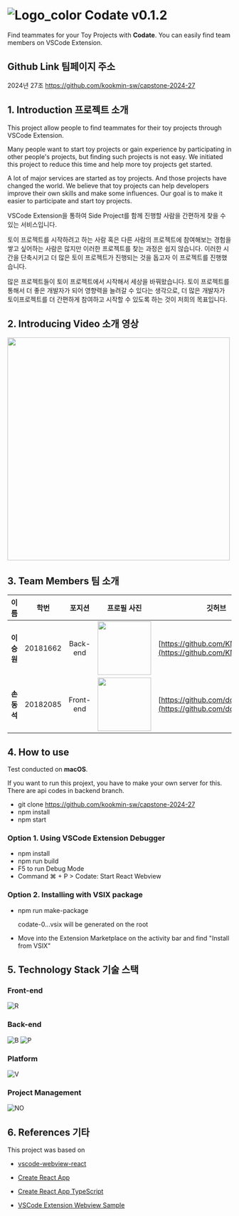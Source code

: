 # ![Logo_color](https://github.com/kookmin-sw/capstone-2024-27/assets/89867182/da8c56eb-9500-4769-b20e-a6ca45bb9bc9) Codate v0.1.2

Find teammates for your Toy Projects with **Codate**. You can easily find team members on VSCode Extension.

## Github Link 팀페이지 주소

2024년 27조
<https://github.com/kookmin-sw/capstone-2024-27>

## 1. Introduction 프로젝트 소개

This project allow people to find teammates for their toy projects through VSCode Extension.

Many people want to start toy projects or gain experience by participating in other people's projects, but finding such projects is not easy. We initiated this project to reduce this time and help more toy projects get started.

A lot of major services are started as toy projects. And those projects have changed the world. We believe that toy projects can help developers improve their own skills and make some influences. Our goal is to make it easier to participate and start toy projects.

VSCode Extension을 통하여 Side Project를 함께 진행할 사람을 간편하게 찾을 수 있는 서비스입니다.

토이 프로젝트를 시작하려고 하는 사람 혹은 다른 사람의 프로젝트에 참여해보는 경험을 쌓고 싶어하는 사람은 많지만 이러한 프로젝트를 찾는 과정은 쉽지 않습니다. 이러한 시간을 단축시키고 더 많은 토이 프로젝트가 진행되는 것을 돕고자 이 프로젝트를 진행했습니다.

많은 프로젝트들이 토이 프로젝트에서 시작해서 세상을 바꿔왔습니다. 토이 프로젝트를 통해서 더 좋은 개발자가 되어 영향력을 늘려갈 수 있다는 생각으로, 더 많은 개발자가 토이프로젝트를 더 간편하게 참여하고 시작할 수 있도록 하는 것이 저희의 목표입니다.

## 2. Introducing Video 소개 영상

<img src="https://github.com/kookmin-sw/capstone-2024-27/assets/89867182/9e2c5366-79c3-4077-a2ea-a5cdff93bb54" width="500">

## 3. Team Members 팀 소개

| 이름       | 학번     | 포지션                     | 프로필 사진                                                                                                                              | 깃허브                                                           |
| ---------- | -------- | -------------------------- | ---------------------------------------------------------------------------------------------------------------------------------------- | ---------------------------------------------------------------- |
| **이승원** | 20181662 | <center>Back-end</center>  | <img src="https://github.com/kookmin-sw/capstone-2024-27/assets/89867182/5567f75a-4c3c-47b8-8fef-952a812737c4" width="120" height=auto/> | [https://github.com/KMUlee](https://github.com/KMUlee)           |
| **손동석** | 20182085 | <center>Front-end</center> | <img src="https://github.com/kookmin-sw/capstone-2024-27/assets/89867182/703dfcb4-516e-4ef6-ac8c-60c888e5bd79" width="120" height=auto/> | [https://github.com/dongseokSon](https://github.com/dongseokSon) |

## 4. How to use

Test conducted on **macOS**.

If you want to run this projext, you have to make your own server for this. There are api codes in backend branch.

- git clone <https://github.com/kookmin-sw/capstone-2024-27>
- npm install
- npm start

### Option 1. Using VSCode Extension Debugger

- npm install
- npm run build
- F5 to run Debug Mode
- Command ⌘ + P > Codate: Start React Webview

### Option 2. Installing with VSIX package

- npm run make-package

  codate-0._._.vsix will be generated on the root

- Move into the Extension Marketplace on the activity bar and find "Install from VSIX"

## 5. Technology Stack 기술 스택

### Front-end

![R](https://shields.io/badge/react-black?logo=react&style=for-the-badge)

### Back-end

![B](https://img.shields.io/badge/nestjs-E0234E?style=for-the-badge&logo=nestjs&logoColor=white)
![P](https://img.shields.io/badge/postgresql-4169e1?style=for-the-badge&logo=postgresql&logoColor=white)

### Platform

![V](https://img.shields.io/badge/Vscode-007ACC?style=for-the-badge&logo=visualstudiocode&logoColor=white)

### Project Management

![NO](https://img.shields.io/badge/Notion-000000?style=for-the-badge&logo=notion&logoColor=white)

## 6. References 기타

This project was based on

- [vscode-webview-react](https://github.com/rebornix/vscode-webview-react)

- [Create React App](https://github.com/facebookincubator/create-react-app)
- [Create React App TypeScript](https://github.com/wmonk/create-react-app-typescript)
- [VSCode Extension Webview Sample](https://github.com/Microsoft/vscode-extension-samples/tree/master/webview-sample)
